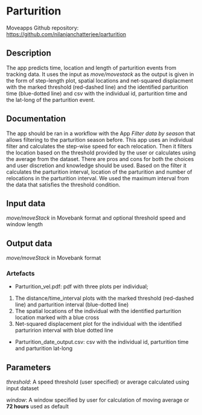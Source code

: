 # Parturition

Moveapps 
Github repository: https://github.com/nilanjanchatterjee/parturition

## Description

The app predicts time, location and length of parturition events from tracking data. It uses the input as *move/movestack* as the output is given in the form of step-length plot, spatial locations and net-squared displacment with the marked threshold (red-dashed line) and the identified parturition time (blue-dotted line) and csv with the individual id, parturition time and the lat-long of the parturition event.

## Documentation

The app should be ran in a workflow with the App *Filter data by season* that allows filtering to the parturition season before. This app uses an individual filter and calculates the step-wise speed for each relocation. Then it filters the location based on the threshold provided by the user or calculates using the average from the dataset. There are pros and cons for both the choices and user discretion and knowledge should be used. 
Based on the filter it calculates the parturition interval, location of the parturition and number of relocations in the parturition interval. We used the maximum interval from the data that satisfies the threshold condition. 

## Input data

*move/moveStack* in Movebank format and optional threshold speed and window length

## Output data

*move/moveStack* in Movebank format

### Artefacts
 - Parturition_vel.pdf: pdf with three plots per individual; 
1. The distance/time_interval plots with the marked threshold (red-dashed line) and parturition interval (blue-dotted line)    
2. The spatial locations of the individual with the identified parturition location marked with a blue cross
3. Net-squared displacement plot for the individual with the identified parturirion interval with blue dotted line 
 
 - Parturition_date_output.csv: csv with the individual id, parturition time and parturition lat-long

## Parameters

*threshold*: A speed threshold (user specified) or average calculated using input dataset
   
*window*: A window specified by user for calculation of moving average or **72 hours** used as default
